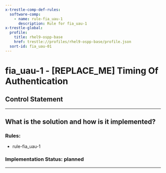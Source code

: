 ```yaml
---
x-trestle-comp-def-rules:
  software-comp:
    - name: rule-fia_uau-1
      description: Rule for fia_uau-1
x-trestle-global:
  profile:
    title: rhel9-ospp-base
    href: trestle://profiles/rhel9-ospp-base/profile.json
  sort-id: fia_uau-01
---
```


# fia_uau-1 - \[REPLACE_ME\] Timing Of Authentication

## Control Statement

______________________________________________________________________

## What is the solution and how is it implemented?

<!-- For implementation status enter one of: implemented, partial, planned, alternative, not-applicable -->

<!-- Note that the list of rules under ### Rules: is read-only and changes will not be captured after assembly to JSON -->

<!-- Add control implementation description here for control: fia_uau-1 -->

### Rules:

  - rule-fia_uau-1

### Implementation Status: planned

______________________________________________________________________
